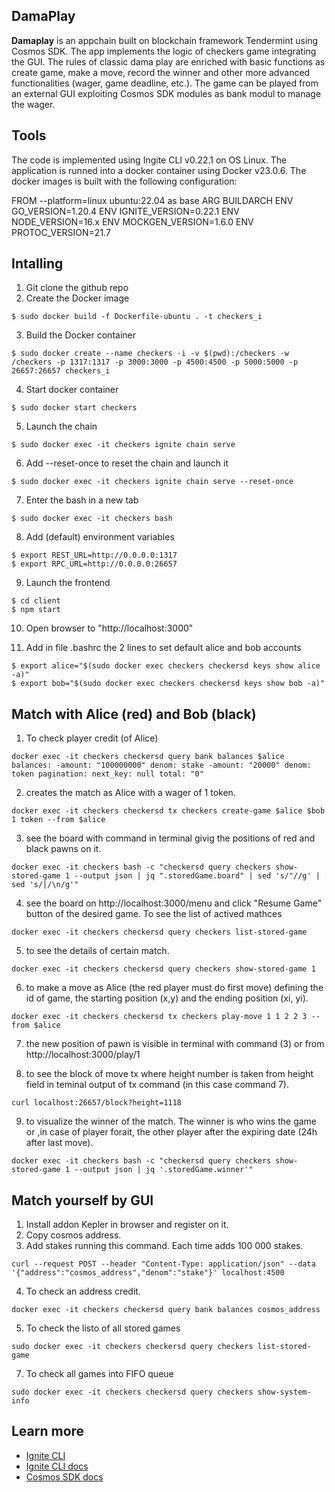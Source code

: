 ## DamaPlay

**Damaplay** is an appchain built on blockchain framework Tendermint using Cosmos SDK. The app implements the logic of checkers game integrating the GUI. The rules of classic dama play are enriched with basic functions as create game, make a move, record the winner and other more advanced functionalities (wager, game deadline, etc.). The game can be played from an external GUI exploiting Cosmos SDK modules as bank modul to manage the wager.
## Tools

The code is implemented using Ingite CLI v0.22.1 on OS Linux. The application is runned into a docker container using Docker v23.0.6. The docker images is built with the following configuration:

FROM --platform=linux ubuntu:22.04 as base ARG BUILDARCH ENV GO_VERSION=1.20.4 ENV IGNITE_VERSION=0.22.1 ENV NODE_VERSION=16.x ENV MOCKGEN_VERSION=1.6.0 ENV PROTOC_VERSION=21.7
## Intalling

1. Git clone the github repo
2. Create the Docker image
```
$ sudo docker build -f Dockerfile-ubuntu . -t checkers_i
```

3. Build the Docker container
```
$ sudo docker create --name checkers -i -v $(pwd):/checkers -w /checkers -p 1317:1317 -p 3000:3000 -p 4500:4500 -p 5000:5000 -p 26657:26657 checkers_i
```

4. Start docker container 
```
$ sudo docker start checkers
```

5. Launch the chain
```
$ sudo docker exec -it checkers ignite chain serve 
```

6. Add --reset-once to reset the chain and launch it
```
$ sudo docker exec -it checkers ignite chain serve --reset-once
```

7. Enter the bash in a new tab
```
$ sudo docker exec -it checkers bash
```

8. Add (default) environment variables
```
$ export REST_URL=http://0.0.0.0:1317 
$ export RPC_URL=http://0.0.0.0:26657
```

9. Launch the frontend
```
$ cd client 
$ npm start
```

10. Open browser to "http://localhost:3000"

11. Add in file .bashrc the 2 lines to set default alice and bob accounts
```
$ export alice="$(sudo docker exec checkers checkersd keys show alice -a)"
$ export bob="$(sudo docker exec checkers checkersd keys show bob -a)"
```

## Match with Alice (red) and Bob (black)

1. To check player credit (of Alice)
```
docker exec -it checkers checkersd query bank balances $alice balances: -amount: "100000000" denom: stake -amount: "20000" denom: token pagination: next_key: null total: "0"
```

2. creates the match as Alice with a wager of 1 token.
```
docker exec -it checkers checkersd tx checkers create-game $alice $bob 1 token --from $alice
```

3. see the board with command in terminal givig the positions of red and black pawns on it.
```
docker exec -it checkers bash -c "checkersd query checkers show-stored-game 1 --output json | jq ".storedGame.board" | sed 's/"//g' | sed 's/|/\n/g'"
```

 4. see the board on http://localhost:3000/menu and click "Resume Game" button of the desired game.
 To see the list of actived mathces
```
docker exec -it checkers checkersd query checkers list-stored-game 
```

5. to see the details of certain match.
```
docker exec -it checkers checkersd query checkers show-stored-game 1
```

6. to make a move as Alice (the red player must do first move) defining the id of game, the starting position (x,y) and the ending position (xi, yi).
```
docker exec -it checkers checkersd tx checkers play-move 1 1 2 2 3 --from $alice
```

7. the new position of pawn is visible in terminal with command (3) or from http://localhost:3000/play/1
    
8. to see the block of move tx where height number is taken from height field in teminal output of tx command (in this case command 7).
```
curl localhost:26657/block?height=1118
```

9. to visualize the winner of the match. The winner is who wins the game or ,in case of player forait, the other player after the expiring date (24h after last move).
```
docker exec -it checkers bash -c "checkersd query checkers show-stored-game 1 --output json | jq '.storedGame.winner'"
```

## Match yourself by GUI

 1. Install addon Kepler in browser and register on it.
 2. Copy cosmos address.
 3. Add stakes running this command. Each time adds 100 000 stakes.
```
curl --request POST --header "Content-Type: application/json" --data '{"address":"cosmos_address","denom":"stake"}' localhost:4500
```

4. To check an address credit.
```
docker exec -it checkers checkersd query bank balances cosmos_address
```
5. To check the listo of all stored games
```
sudo docker exec -it checkers checkersd query checkers list-stored-game
```
7. To check all games into FIFO queue
```
sudo docker exec -it checkers checkersd query checkers show-system-info
```

## Learn more

- [Ignite CLI](https://ignite.com/cli)
- [Ignite CLI docs](https://docs.ignite.com)
- [Cosmos SDK docs](https://docs.cosmos.network)
